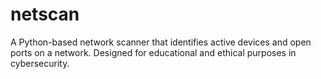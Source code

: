 # netscan
A Python-based network scanner that identifies active devices and open ports on a network. Designed for educational and ethical purposes in cybersecurity.
